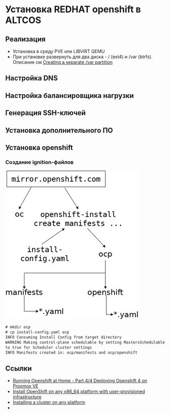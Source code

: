 # Установка REDHAT openshift в ALTCOS

## Реализация

- Установка в среду PVE или LIBVIRT QEMU
- При установке развернуть для два диска - / (ext4)  и /var (btrfs). 
  Описание см [Creating a separate /var partition](https://docs.openshift.com/container-platform/4.9/installing/installing_platform_agnostic/installing-platform-agnostic.html#installation-user-infra-machines-advanced_vardisk_installing-platform-agnostic)


## Настройка DNS

## Настройка балансировщика нагрузки

## Генерация SSH-ключей

## Установка дополнительного ПО 

## Установка openshift

### Создание ignition-файлов

![Создание манифестов](./Images/openshift_altcos_manifests.png)
```
# mkdir ocp
# cp install-config.yaml ocp
INFO Consuming Install Config from target directory 
WARNING Making control-plane schedulable by setting MastersSchedulable to true for Scheduler cluster settings 
INFO Manifests created in: ocp/manifests and ocp/openshift
```







## Ссылки

- [Running Openshift at Home - Part 4/4 Deploying Openshift 4 on Proxmox VE ](https://blog.rossbrigoli.com/2020/11/running-openshift-at-home-part-44.html)
- [Install OpenShift on any x86_64 platform with user-provisioned infrastructure](https://console.redhat.com/openshift/install/platform-agnostic)
- [Installing a cluster on any platform](https://docs.openshift.com/container-platform/4.9/installing/installing_platform_agnostic/installing-platform-agnostic.html)
- 
